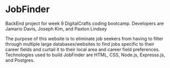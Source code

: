 # JobFinder
BackEnd project for week 9 DigitalCrafts coding bootcamp. Developers are Jamario Davis, Joseph Kim, and Paxton Lindsey

The purpose of this website is to eliminate job seekers from having to filter through multiple large databases/websites to find jobs specific to their career fields and curtail it to their local area and career field preferences. Technologies used to build JobFinder are HTML, CSS, Node.js, Expresss.js, and Postgres.
